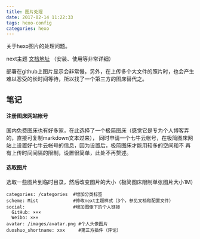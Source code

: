 ```yaml
---
title: 图片处理 
date: 2017-02-14 11:22:33
tags: hexo-config
categories: hexo
---
```


关于hexo图片的处理问题。

<!--more-->

next主题  [文档地址](http://theme-next.iissnan.com/theme-settings.html) （安装、使用等非常详细）

部署在github上图片显示会非常慢，另外，在上传多个大文件的照片时，也会产生难以忍受的长时间等待，所以找了一个第三方的图床替代之。

## 笔记

#### 注册图床网站帐号

国内免费图床也有好多家，在此选择了一个极简图床（感觉它是专为个人博客弄的，直接可复制markdown文本过来），
同时申请一个七牛云帐号，在极简图床网站上设置好七牛云帐号的信息，因为设置后，极简图床才能用较多的空间和不
再有上传时间间隔的限制，设置很简单，此处不再赘述。

#### 选取图片

选取一些图片到临时目录，然后改变图片的大小（极简图床限制单张图片大小1M）

```
categories: /categories  #增加分类标签
scheme: Mist             #修改next主题样式（3个，参见文档和配置文件）
social:                  #增加图像下的个人链接
  GitHub: ×××
  Weibo: ×××
avatar: /images/avatar.png #个人头像图片
duoshuo_shortname: xxx     #第三方插件（评论）
```
